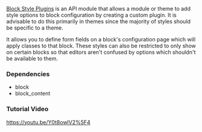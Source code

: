 [Block Style Plugins](https://www.drupal.org/project/block%5Fstyle%5Fplugins) is an API module that allows a module or theme to add style options to block configuration by creating a custom plugin. It is advisable to do this primarily in themes since the majority of styles should be specific to a theme.

It allows you to define form fields on a block's configuration page which will apply classes to that block. These styles can also be restricted to only show on certain blocks so that editors aren't confused by options which shouldn't be available to them.

### Dependencies

* block
* block\_content

### Tutorial Video

<https://youtu.be/Y0t8owlV2%5F4>